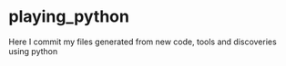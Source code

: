 # playing_python
Here I commit my files generated from new code, tools and discoveries using python
